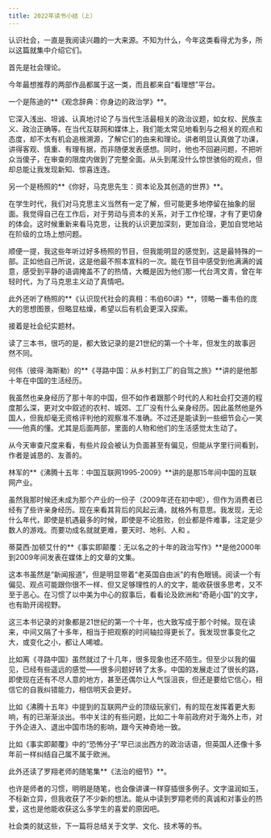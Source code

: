```yaml
---
title: 2022年读书小结（上）
---
```

认识社会，一直是我阅读兴趣的一大来源。不知为什么，今年这类看得尤为多，所以这篇就集中介绍它们。

首先是社会理论。

今年最想推荐的两部作品都属于这一类，而且都来自“看理想”平台。

一个是陈迪的**《观念辞典：你身边的政治学》**。

它深入浅出、坦诚、认真地讨论了与当代生活最相关的政治议题，如女权、民族主义、政治正确等。在当代互联网和媒体上，我们能太常见地看到与之相关的观点和态度，却不太有机会追根溯源，了解它们的由来和理论。讲者明显认真做了功课，讲得客观、慎重、有理有据，而非随便发表感想。同时，他也不回避问题，不把听众当傻子，在审查的限度内做到了完整全面。从头到尾没什么惊世骇俗的观点，但却总能让我发现新知、惊喜连连。

另一个是杨照的**《你好，马克思先生：资本论及其创造的世界》**。

在学生时代，我们对马克思主义当然有一定了解，但可能更多地停留在抽象的层面。我觉得自己在工作后，对于劳动与资本的关系，对于工作伦理，才有了更切身的体会。这时候重新来看马克思，让我的认识更加深刻，更加自洽，更加自觉地站在阶级的立场上想问题。

顺便一提，我这些年听过好多杨照的节目，但我能明显的感觉到，这是最特殊的一部。正如他自己所说，这是他最不照本宣科的一次。能在节目中感受到他满满的诚意，感受到平静的语调掩盖不了的热情，大概是因为他们那一代台湾文青，曾在年轻时代，为了马克思主义动了真情吧。

此外还听了杨照的**《认识现代社会的真相：韦伯60讲》**，领略一番韦伯的庞大的思想图景，但略显枯燥，希望以后有机会更深入探索。

接着是社会纪实题材。

读了三本书，很巧的是，都大致记录的是21世纪的第一个十年，但发生的故事迥然不同。

何伟（彼得·海斯勒）的**《寻路中国：从乡村到工厂的自驾之旅》**讲的是他那十年在中国的生活经历。

我虽然也亲身经历了那十年的中国，但不如作者跟那个时代的人和社会打交道的程度那么深，更对文中叙述的农村、城郊、工厂没有什么亲身经历。因此虽然他是外国人，但我却毫无资格评判他的观察准不准确。不过还是能读到一些细节会心一笑——他真的懂。尤其是后面两部，里面的人物和他们的生活感觉太生动了。

从今天审查尺度来看，有些片段会被认为负面甚至有偏见，但能从字里行间看到，作者是诚恳的、友善的。

林军的**《沸腾十五年：中国互联网1995-2009》**讲的是那15年间中国的互联网产业。

虽然我那时候还未成为那个产业的一份子（2009年还在初中呢），但作为消费者已经有了些许亲身经历。现在来看其背后的风起云涌，就格外有意思。我发现，无论什么年代，即使是机遇最多的时候，即使是不论胜败，创业都是件难事，注定是少数人的游戏。而要功成名就就更难，要天时、地利、人和 。

蒂莫西·加顿艾什的**《事实即颠覆：无以名之的十年的政治写作》**是他2000年到2009年间发表在媒体上的文章的文集。

这本书虽然是“新闻报道”，但是明显带着“老英国自由派”的有色眼镜。阅读一个有偏见、观点可能跟你很不一样、但又足够理性的人的文字，能收获很多思考，又不至于恶心。在习惯了以中美为中心的叙事后，看看论及欧洲和“奇葩小国”的文字，也有助开阔视野。

这三本书记录的对象都是21世纪的第一个十年，也大致写成于那个时候。现在读来，中间又隔了十多年，相当于把观察的时间轴拉得更长了。我发现世事变化之大，或变化之小，都让人唏嘘。

比如离《寻路中国》虽然就过了十几年，很多现象也还不陌生。但至少以我的偏见，已经有些遥远的感觉——很多问题好转了太多。中国的发展走过了很长的路，即使现在还有不尽人意的地方，甚至还偶尔让人气馁沮丧，但还是要给它信心，相信它的自我纠错能力，相信明天会更好。

比如《沸腾十五年》中提到的互联网产业的顶级玩家们，有的现在发挥着更大影响，有的已渐渐淡出。书中关注的有些问题，比如二十年前政府对于海外上市，对于外企进入、退出中国市场的影响，跟今天神奇地一致。

比如《事实即颠覆》中的“恐怖分子”早已淡出西方的政治话语，但英国人还像十多年前一样纠结自己属不属于欧洲。

此外还读了罗翔老师的随笔集**《法治的细节》**。

也许是师者的习惯，明明是随笔，也会像讲课一样穿插很多例子。文字温润如玉，不标新立异，但我收获了不少新的想法。能从中读到罗翔老师的真诚和对事业的热爱，这也是他能收获这么多学生的喜爱的原因吧。

社会类的就这些，下一篇将总结关于文学、文化、技术等的书。
